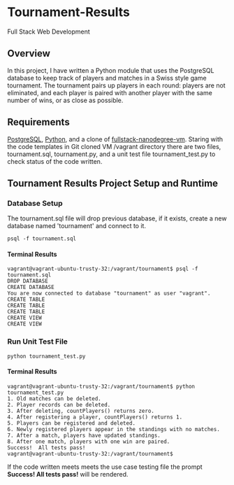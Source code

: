 Tournament-Results
=======================================================

Full Stack Web Development

## Overview

In this project, I have written a Python module that uses the PostgreSQL database to keep track of players and matches in a Swiss style game tournament. The tournament pairs up players in each round: players are not eliminated, and each player is paired with another player with the same number of wins, or as close as possible.

## Requirements

[PostgreSQL](http://www.postgresql.org/), [Python](https://www.python.org/), and a clone of [fullstack-nanodegree-vm](https://github.com/udacity/fullstack-nanodegree-vm.git). Staring with the code templates in Git cloned VM /vagrant directory there are two files, tournament.sql, tournament.py, and a unit test file tournament_test.py to check status of the code written.

## Tournament Results Project Setup and Runtime
### Database Setup

The tournament.sql file will drop previous database, if it exists, create a new database named 'tournament' and connect to it.
```
psql -f tournament.sql
```

#### Terminal Results
```
vagrant@vagrant-ubuntu-trusty-32:/vagrant/tournament$ psql -f tournament.sql
DROP DATABASE
CREATE DATABASE
You are now connected to database "tournament" as user "vagrant".
CREATE TABLE
CREATE TABLE
CREATE TABLE
CREATE VIEW
CREATE VIEW
```

### Run Unit Test File
```
python tournament_test.py
```
#### Terminal Results
```
vagrant@vagrant-ubuntu-trusty-32:/vagrant/tournament$ python tournament_test.py
1. Old matches can be deleted.
2. Player records can be deleted.
3. After deleting, countPlayers() returns zero.
4. After registering a player, countPlayers() returns 1.
5. Players can be registered and deleted.
6. Newly registered players appear in the standings with no matches.
7. After a match, players have updated standings.
8. After one match, players with one win are paired.
Success!  All tests pass!
vagrant@vagrant-ubuntu-trusty-32:/vagrant/tournament$
```
If the code written meets meets the use case testing file the prompt **Success!  All tests pass!** will be rendered.
